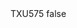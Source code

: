 <?xml version="1.0" encoding="UTF-8"?>
<CustomMetadata xmlns="http://soap.sforce.com/2006/04/metadata">
    <label>TXU575</label>
    <protected>false</protected>
</CustomMetadata>
